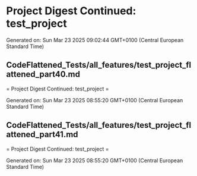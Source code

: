 # Project Digest Continued: test_project
Generated on: Sun Mar 23 2025 09:02:44 GMT+0100 (Central European Standard Time)


## CodeFlattened_Tests/all_features/test_project_flattened_part40.md <a id="test_project_flattened_part40_md"></a>

= Project Digest Continued: test_project =

Generated on: Sun Mar 23 2025 08:55:20 GMT+0100 (Central European Standard Time)
## CodeFlattened_Tests/all_features/test_project_flattened_part41.md <a id="test_project_flattened_part41_md"></a>

= Project Digest Continued: test_project =

Generated on: Sun Mar 23 2025 08:55:20 GMT+0100 (Central European Standard Time)